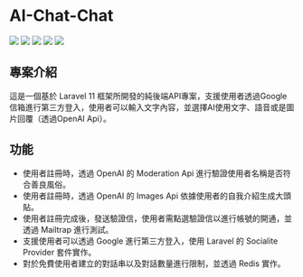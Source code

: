 # AI-Chat-Chat
![](https://img.shields.io/badge/Laravel-FF2D20?style=for-the-badge&logo=laravel&logoColor=white)
![](https://img.shields.io/badge/MySQL-005C84?style=for-the-badge&logo=mysql&logoColor=white)
![](https://img.shields.io/badge/redis-%23DD0031.svg?&style=for-the-badge&logo=redis&logoColor=white)
![](https://img.shields.io/badge/Gmail-D14836?style=for-the-badge&logo=gmail&logoColor=white)
![](https://img.shields.io/badge/Postman-FF6C37?style=for-the-badge&logo=Postman&logoColor=white)

## 專案介紹
這是一個基於 Laravel 11 框架所開發的純後端API專案，支援使用者透過Google信箱進行第三方登入，使用者可以輸入文字內容，並選擇AI使用文字、語音或是圖片回覆（透過OpenAI Api）。

## 功能
- 使用者註冊時，透過 OpenAI 的 Moderation Api 進行驗證使用者名稱是否符合善良風俗。
- 使用者註冊時，透過 OpenAI 的 Images Api 依據使用者的自我介紹生成大頭貼。
- 使用者註冊完成後，發送驗證信，使用者需點選驗證信以進行帳號的開通，並透過 Mailtrap 進行測試。
- 支援使用者可以透過 Google 進行第三方登入，使用 Laravel 的 Socialite Provider 套件實作。
- 對於免費使用者建立的對話串以及對話數量進行限制，並透過 Redis 實作。
